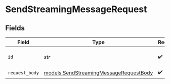 # SendStreamingMessageRequest


## Fields

| Field                                                                                  | Type                                                                                   | Required                                                                               | Description                                                                            |
| -------------------------------------------------------------------------------------- | -------------------------------------------------------------------------------------- | -------------------------------------------------------------------------------------- | -------------------------------------------------------------------------------------- |
| `id`                                                                                   | *str*                                                                                  | :heavy_check_mark:                                                                     | Session ID to send message to                                                          |
| `request_body`                                                                         | [models.SendStreamingMessageRequestBody](../models/sendstreamingmessagerequestbody.md) | :heavy_check_mark:                                                                     | N/A                                                                                    |